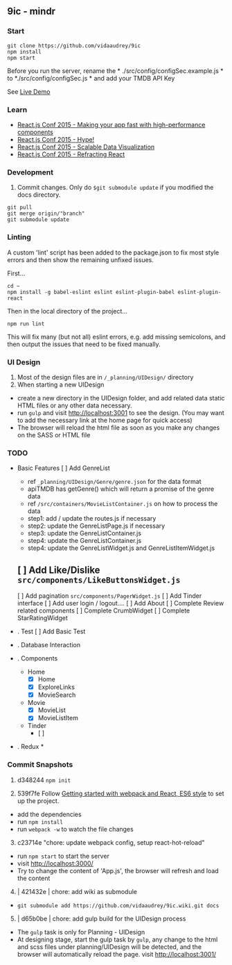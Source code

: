 ## 9ic - mindr

### Start
```
git clone https://github.com/vidaaudrey/9ic
npm install
npm start
```
Before you run the server, rename the  * ./src/config/configSec.example.js * to *./src/config/configSec.js * and add your TMDB API Key

See [Live Demo](http://9ic.github.io/#/movies/now_playing)


### Learn
- [React.js Conf 2015 - Making your app fast with high-performance components](https://youtu.be/KYzlpRvWZ6c)
- [React.js Conf 2015 - Hype!](https://youtu.be/z5e7kWSHWTg?list=PLb0IAmt7-GS1cbw4qonlQztYV1TAW0sCr)
- [React.js Conf 2015 - Scalable Data Visualization](https://www.youtube.com/watch?v=2ii1lEkIv1s&index=15&list=PLb0IAmt7-GS1cbw4qonlQztYV1TAW0sCr)
- [React.js Conf 2015 - Refracting React](https://youtu.be/5hGHdETNteE?list=PLb0IAmt7-GS1cbw4qonlQztYV1TAW0sCr)


### Development
1. Commit changes. Only do `$git submodule update` if you modified the docs directory.
```
git pull
git merge origin/"branch"
git submodule update
```

### Linting
A custom 'lint' script has been added to the package.json to fix most style errors and then show the remaining unfixed issues.

First...
```
cd ~
npm install -g babel-eslint eslint eslint-plugin-babel eslint-plugin-react
```

Then in the local directory of the project...
```
npm run lint
```

This will fix many (but not all) eslint errors, e.g. add missing semicolons, and then output the issues that need to be fixed manually.

### UI Design
1. Most of the design files are in `/_planning/UIDesign/` directory
2. When starting a new UIDesign 
  * create a new directory in the UIDesign folder, and add related data static HTML files or any other data necessary. 
  * run `gulp` and visit [http://localhost:3001](http://localhost:3001) to see the design. (You may want to add the necessary link at the home page for quick access)
  * The browser will reload the html file as soon as you make any changes on the SASS or HTML file 


### TODO
* Basic Features
  [ ] Add GenreList 
    - ref `_planning/UIDesign/Genre/genre.json` for the data format 
    - apiTMDB has getGenre() which will return a promise of the genre data 
    - ref `/src/containers/MovieListContainer.js` on how to process the data 
    - step1: add / update the routes.js  if necessary
    - step2: update the GenreListPage.js if necessary
    - step3: update the GenreListContainer.js 
    - step4: update the GenreListContainer.js 
    - step4: update the GenreListWidget.js and GenreListItemWidget.js

  [ ] Add Like/Dislike  `src/components/LikeButtonsWidget.js`
  ---
  [ ] Add pagination `src/components/PagerWidget.js`
  [ ] Add Tinder interface 
  [ ] Add user login / logout....
  [ ] Add About
  [ ] Complete Review related components
  [ ] Complete CrumbWidget
  [ ] Complete StarRatingWidget

* . Test 
  [ ] Add Basic Test 

* . Database Interaction 
* . Components 
  * Home
    - [X] Home 
    - [X] ExploreLinks
    - [X] MovieSearch
  * Movie 
    - [X] MovieList
    - [X] MovieListItem
  * Tinder
    - [ ]
* . Redux
  *


### Commit Snapshots
1. d348244  `npm init`


2. 539f7fe  Follow [Getting started with webpack and React, ES6 style](http://humaan.com/getting-started-with-webpack-and-react-es6-style/) to set up the project.
  * add the dependencies
  * run `npm install`
  * run `webpack -w` to watch the file changes

3. c23714e  "chore: update webpack config, setup react-hot-reload"
  * run `npm start` to start the server
  * visit [http://localhost:3000/](http://localhost:3000/)
  * Try to change the content of 'App.js', the browser will refresh and load the content

4. | 421432e | chore: add wiki as submodule
  * `git submodule add https://github.com/vidaaudrey/9ic.wiki.git docs`


5. | d65b0be | chore: add gulp build for the UIDesign process
  * The `gulp` task is only for Planning - UIDesign
  * At designing stage, start the gulp task by `gulp`, any change to the html and scss files under planning/UIDesign will be detected, and the browser will automatically reload the page. visit [http://localhost:3001/](http://localhost:3001/)
